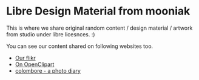 Libre Design Material from mooniak
===================================

This is where we share original random content / design material / artwork from studio under libre licesnces. :)

You can see our content shared on following websites too.

- [Our flikr](https://www.flickr.com/photos/mooniak)
- [On OpenClipart](https://openclipart.org/user-detail/mooniak)
- [colombore - a photo diary](http://colombore.tumblr.com/)
